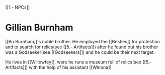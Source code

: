 [[1.- NPCs]]
# Gillian Burnham
[[Bo Burnham]]'s noble brother. He employed the [[Besties]] for protection and to search for relics(see [[5.- Artifacts]]) after he found out his brother was a Godseeker(see [[Godseekers]]) and he could be their next target.

He lives in [[Willowfey]], were he runs a museum full of relics(see [[5.- Artifacts]]) with the help of his assistant [[Winona]].
